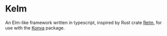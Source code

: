 # Kelm

An Elm-like framework written in typescript, inspired by Rust crate
[Relm](https://github.com/antoyo/relm), for use with the
[Konva](https://github.com/konvajs/konva) package.
